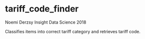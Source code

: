 # tariff_code_finder

Noemi Derzsy Insight Data Science 2018

Classifies items into correct tariff category and retrieves tariff code.
